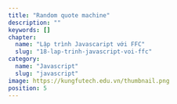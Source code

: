 ```yaml
---
title: "Random quote machine"
description: ""
keywords: []
chapter:
  name: "Lập trình Javascaript với FFC"
  slug: "18-lap-trinh-javascript-voi-ffc"
category:
  name: "Javascript"
  slug: "javascript"
image: https://kungfutech.edu.vn/thumbnail.png
position: 5
---
```

